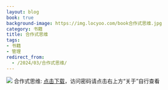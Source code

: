 ```yaml
---
layout: blog
book: true
background-image: https://img.locyoo.com/book合作式思维.jpg
category: 书籍
title: 合作式思维
tags:
- 书籍
- 管理
redirect_from:
  - /2024/03/合作式思维/
---
```

![](https://img.locyoo.com/book合作式思维.jpg)
合作式思维: <a name = "ref1" href="https://089m.com/f/50983618-1269964829-dcdca0?p=3619">点击下载</a>，访问密码请点击右上方“关于”自行查看